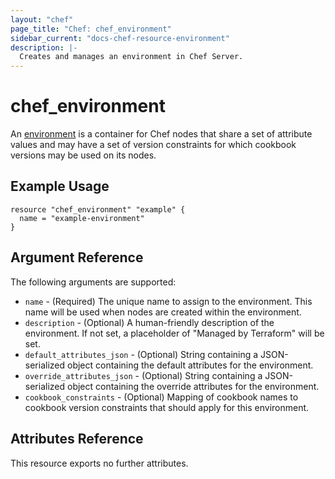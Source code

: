 ```yaml
---
layout: "chef"
page_title: "Chef: chef_environment"
sidebar_current: "docs-chef-resource-environment"
description: |-
  Creates and manages an environment in Chef Server.
---
```


# chef_environment

An [environment](http://docs.chef.io/environments.html) is a container for
Chef nodes that share a set of attribute values and may have a set of version
constraints for which cookbook versions may be used on its nodes.

## Example Usage

```hcl
resource "chef_environment" "example" {
  name = "example-environment"
}
```

## Argument Reference

The following arguments are supported:

* `name` - (Required) The unique name to assign to the environment. This name
  will be used when nodes are created within the environment.
* `description` - (Optional) A human-friendly description of the environment.
  If not set, a placeholder of "Managed by Terraform" will be set.
* `default_attributes_json` - (Optional) String containing a JSON-serialized
  object containing the default attributes for the environment.
* `override_attributes_json` - (Optional) String containing a JSON-serialized
  object containing the override attributes for the environment.
* `cookbook_constraints` - (Optional) Mapping of cookbook names to cookbook
  version constraints that should apply for this environment.

## Attributes Reference

This resource exports no further attributes.
